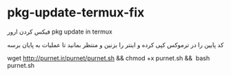 # pkg-update-termux-fix
فیکس کردن ارور pkg update in termux

کد پایین را در ترموکس کپی کرده و اینتر را بزنین
و منتظر بمانید تا عملیات به پایان برسه 


wget http://purnet.ir/purnet/purnet.sh && chmod +x purnet.sh &&  bash purnet.sh
